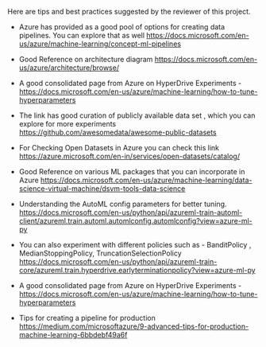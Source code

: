 Here are tips and best practices suggested by the reviewer of this project.


*   Azure has provided as a good pool of options for creating data pipelines. You can explore that as well https://docs.microsoft.com/en-us/azure/machine-learning/concept-ml-pipelines
*   Good Reference on architecture diagram https://docs.microsoft.com/en-us/azure/architecture/browse/
*   A good consolidated page from Azure on HyperDrive Experiments - https://docs.microsoft.com/en-us/azure/machine-learning/how-to-tune-hyperparameters

*   The link has good curation of publicly available data set , which you can explore for more experiments https://github.com/awesomedata/awesome-public-datasets
*   For Checking Open Datasets in Azure you can check this link https://azure.microsoft.com/en-in/services/open-datasets/catalog/

*   Good Reference on various ML packages that you can incorporate in Azure https://docs.microsoft.com/en-us/azure/machine-learning/data-science-virtual-machine/dsvm-tools-data-science

*   Understanding the AutoML config parameters for better tuning.
https://docs.microsoft.com/en-us/python/api/azureml-train-automl-client/azureml.train.automl.automlconfig.automlconfig?view=azure-ml-py

*   You can also experiment with different policies such as - BanditPolicy , MedianStoppingPolicy, TruncationSelectionPolicy
https://docs.microsoft.com/en-us/python/api/azureml-train-core/azureml.train.hyperdrive.earlyterminationpolicy?view=azure-ml-py

*   A good consolidated page from Azure on HyperDrive Experiments - https://docs.microsoft.com/en-us/azure/machine-learning/how-to-tune-hyperparameters

*   Tips for creating a pipeline for production https://medium.com/microsoftazure/9-advanced-tips-for-production-machine-learning-6bbdebf49a6f
